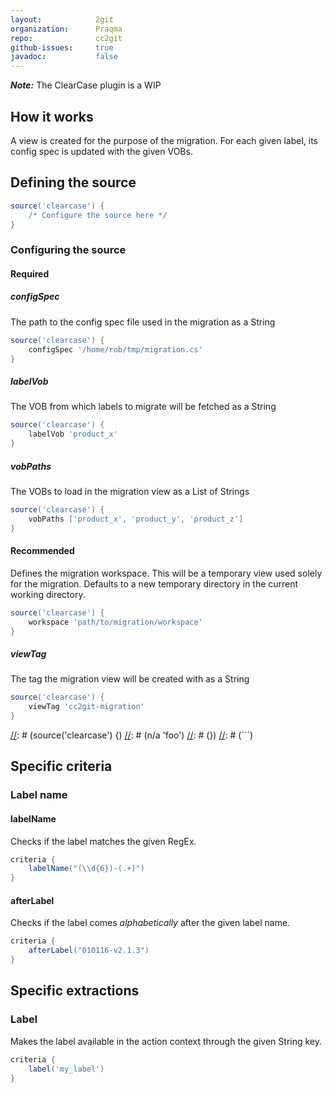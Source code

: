 ```yaml
---
layout:            2git
organization:      Praqma
repo:              cc2git
github-issues:     true
javadoc:           false
---
```


**_Note:_** The ClearCase plugin is a WIP

## How it works

A view is created for the purpose of the migration.
For each given label, its config spec is updated with the given VOBs.

## Defining the source

```groovy
source('clearcase') {
    /* Configure the source here */
}
```

### Configuring the source

#### Required

##### configSpec

The path to the config spec file used in the migration as a String

```groovy
source('clearcase') {
    configSpec '/home/rob/tmp/migration.cs'
}
```

##### labelVob

The VOB from which labels to migrate will be fetched as a String

```groovy
source('clearcase') {
    labelVob 'product_x'
}
```

##### vobPaths

The VOBs to load in the migration view as a List of Strings

```groovy
source('clearcase') {
    vobPaths ['product_x', 'product_y', 'product_z']
}
```

#### Recommended

Defines the migration workspace. This will be a temporary view used solely for the migration.
Defaults to a new temporary directory in the current working directory.

```groovy
source('clearcase') {
    workspace 'path/to/migration/workspace'
}
```

##### viewTag

The tag the migration view will be created with as a String

```groovy
source('clearcase') {
    viewTag 'cc2git-migration'
}
```
[//]: # ()
[//]: # (#### Optional)
[//]: # ()
[//]: # (##### n/a)
[//]: # ()
[//]: # (n/a)
[//]: # ()
[//]: # (```)
[//]: # (source('clearcase'\) {)
[//]: # (n/a 'foo')
[//]: # (})
[//]: # (```)

## Specific criteria

### Label name

#### labelName

Checks if the label matches the given RegEx.

```groovy
criteria {
    labelName("(\\d{6})-(.+)")
}
```

#### afterLabel

Checks if the label comes _alphabetically_ after the given label name.

```groovy
criteria {
    afterLabel("010116-v2.1.3")
}
```

## Specific extractions

### Label

Makes the label available in the action context through the given String key.

```groovy
criteria {
    label('my_label')
}
```
